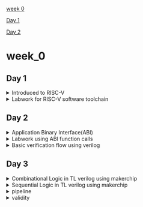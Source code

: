 

[week 0](#week_0)

[Day 1](#day-1)

[Day 2](#day-2)

# week_0

## Day 1

<details>
 <summary> Introduced to RISC-V </summary>

Reduced Instruction Set Computer (RISC)

RISC-V is an open-source instruction set architecture (ISA).An instruction set architecture defines the set of instructions a processor can execute. RISC-V offers multiple base instruction sets (RV32I, RV64I, etc.) and optional standard extensions (e.g., M for integer multiplication/division, F for single-precision floating-point, D for double-precision floating-point, and more). This modularity allows designers to tailor the architecture to their specific needs.




1. Compilation:
Use a C compiler (e.g., GCC, Clang) to compile the C source code into assembly code. The compiler translates the high-level C code into low-level assembly code that the hardware can understand.

2. Assembly:
Assemble the generated assembly code using an assembler (e.g., GNU Assembler - GAS). The assembler converts the assembly code into machine code, which consists of binary instructions that the hardware can directly execute. The type of instructions depend on what type of hardware it is, if it is risc v then the instructions are also risc v. 

3. Loading:
Load the generated executable binary onto the target hardware. This can involve transferring the binary to a microcontroller, FPGA, or other hardware platform via appropriate interfaces (e.g., JTAG, USB, SD card).

4. Execution on Hardware:
Run the program on the target hardware. The hardware's CPU fetches and executes the machine code instructions, carrying out the logic specified in the C source code.


 <img src="https://github.com/DINESHIIITB/Dinesh_iiitb_asic/assets/140998565/32af6aef-86ab-477d-8311-ab75c07f1edf" alt="Image" width="800" height="600">

 ![image](https://github.com/DINESHIIITB/Dinesh_iiitb_asic/assets/140998565/0cd016a5-194b-416d-b7af-413719f8308a)


 ![image](https://github.com/DINESHIIITB/Dinesh_iiitb_asic/assets/140998565/08a57f36-4213-49d9-b460-16ebf3c73dea)

 ![image](https://github.com/DINESHIIITB/Dinesh_iiitb_asic/assets/140998565/221a2940-d404-40f0-8115-72e7117bab7a)


 ![image](https://github.com/DINESHIIITB/Dinesh_iiitb_asic/assets/140998565/3808de68-89e8-4d9d-bceb-d3ea9e2a637b)

 ![image](https://github.com/DINESHIIITB/Dinesh_iiitb_asic/assets/140998565/e2daaf2f-d3e1-4f71-8e23-c2575ed7bf27)

 ![image](https://github.com/DINESHIIITB/Dinesh_iiitb_asic/assets/140998565/782461c7-51df-4614-8058-3a7dcc89dd54)





</details>	

<details>
 <summary> Labwork for RISC-V software toolchain </summary>

### C program to computer sum from 1 to n

the leafpad will create .c file  weher we need to write and execute the program
```
leafpad sum1ton.c
gcc sum1ton.c
ls -ltr
./a.out
```


 ![image](https://github.com/DINESHIIITB/Dinesh_iiitb_asic/assets/140998565/03a045ae-ed9f-4578-bc07-bede663b6203)

 


### RISC GCC compile and disammble

1. riscv64-unknown-elf-gcc: This is the RISC-V GCC compiler executable used for compiling C code targeting the RISC-V architecture.
2. -O1: This option specifies the optimization level to be used during compilation. In this case, -O1 indicates a moderate level of optimization.

3. -mabi=lp64: This option specifies the ABI (Application Binary Interface) to use. The lp64 ABI indicates that integers (int type) are 32 bits and pointers are 64 bits.

4. -march=rv64i: This option specifies the target RISC-V architecture and extension. In this case, rv64i indicates a 64-bit base integer (I) instruction set architecture without any additional extensions.

5. -o sum1ton.o: This option specifies the name of the output object file that will be generated after compilation. In this case, the output object file will be named sum1ton.o.

6. sum1ton.c: This is the source C file that you want to compile, named sum1ton.c.

7. -d : This is an option or flag passed to the objdump tool. The -d flag tells objdump to disassemble the contents of the object file, which means it will display the assembly code generated from the binary instructions in the object file.
8. |: This is a pipe operator, which is used to pass the output of one command as the input to another command.
9. less: This is a terminal pager program that allows you to view the contents of a file one screen at a time. It's often used to read and scroll through large text outputs.
10. -Ofast: This is an optimization flag. -Ofast is a high-level optimization level that enables aggressive optimization, potentially sacrificing some level of standard compliance for performance. It's suitable for code where performance is critical.
11. press q to exit form less program

   the assembly codefor main  has 11 intructions which starts from 10184 to 101ac, increments by 4 bytes for each instruction.
 ```
 riscv64-unknown-elf-gcc -O1 -mabi=lp64 -march=rv64i -o sum1ton.o sum1ton.c
ls -ltr sum1ton.o
riscv64-unknown-elf-objdump -d sum1ton.o
riscv64-unknown-elf-objdump -d sum1ton.o | less
riscv64-unknown-elf-gcc -ofast -mabi=lp64 -march=rv64i -o sum1ton.o  sum1ton.c

```

![image](https://github.com/DINESHIIITB/dinesh_iiitb_riscv/assets/140998565/6ba38814-b5bf-4ef4-be62-52112c2a5bf2)

![image](https://github.com/DINESHIIITB/dinesh_iiitb_riscv/assets/140998565/231be7d9-32e4-4b40-85d4-5f1913260cea)

By searching /main in the command we will get this assembly code

![image](https://github.com/DINESHIIITB/dinesh_iiitb_riscv/assets/140998565/6cfdecc1-3ece-42ae-9a86-df45adbd0f71)

We got the optimized assembly code by using -Ofast

![image](https://github.com/DINESHIIITB/dinesh_iiitb_riscv/assets/140998565/39e57177-5a2e-46cd-953b-a6fa001d5420)


### Spike simulation and Debug

Using the spike command we can execute and debug

-d : used to debug the main line by line

```
spike pk sum1ton.o
spike -d pk sum1ton.o
```

Load upper immediate: This instruction loads the immediate value  into register . The lui (Load Upper Immediate) instruction sets the upper 20 bits of one register to other register. This is often used to set up memory addresses or constants.

![image](https://github.com/DINESHIIITB/dinesh_iiitb_riscv/assets/140998565/de602847-0c85-4661-aef4-eda61a52f00c)

addi sp, sp, -16: This instruction subtracts 16 from the value in the stack pointer sp. It allocates space on the stack for local variables or temporary storage.

![image](https://github.com/DINESHIIITB/dinesh_iiitb_riscv/assets/140998565/92575dd5-13c0-4683-bbcc-73eadca3fd2d)

### Debugging sum1ton using spike

(spike) until pc 0 100b0

bbl loader

(spike) reg 0 a0

0x0000000000000001

(spike) 
core   0: 0x00000000000100b0 (0x00021537) lui     a0, 0x21

(spike) reg 0 a0
0x0000000000021000

(spike) reg 0 sp
0x0000003ffffffb50

(spike)         
core   0: 0x00000000000100b4 (0xff010113) addi    sp, sp, -16

(spike) reg 0 sp
0x0000003ffffffb40

(spike) reg 0 a0
0x0000000000021000

(spike) 
core   0: 0x00000000000100b8 (0x00f00613) li      a2, 15

(spike) reg 0 a2
0x000000000000000f

(spike) 
core   0: 0x00000000000100bc (0x00500593) li      a1, 5

(spike) reg 0 a1
0x0000000000000005

(spike) 
core   0: 0x00000000000100c0 (0x18050513) addi    a0, a0, 384

(spike) reg 0 a1
0x0000000000000005

(spike) 
core   0: 0x00000000000100c4 (0x00113423) sd      ra, 8(sp)

(spike) reg 0 a0 
0x0000000000021180

(spike) until pc 0 100cc    
sum of number from 1 to 5 is 15

(spike) 
core   0: 0x00000000000100cc (0x00813083) ld      ra, 8(sp)

(spike) reg 0 ra            
0x0000000000010138

(spike) 
core   0: 0x00000000000100d0 (0x00000513) li      a0, 0

(spike) reg 0 a0
0x0000000000000000

(spike) 
core   0: 0x00000000000100d4 (0x01010113) addi    sp, sp, 16

(spike) reg 0 sp
0x0000003ffffffb50

(spike) 
core   0: 0x00000000000100d8 (0x00008067) ret
(spike) 



![image](https://github.com/DINESHIIITB/dinesh_iiitb_riscv/assets/140998565/be98da42-8bbd-4b22-90bf-02a09d8af104)


###64 bit unsigned integers


RISC V double word can represent  is 0 to ((2^n)-1) unsigned numbers

![image](https://github.com/DINESHIIITB/dinesh_iiitb_riscv/assets/140998565/c9f6176a-9ee9-49f1-9420-ced0e99f407c)


### 64 bit signed integers

By using 2`s compliment we can represent negative numbers

![image](https://github.com/DINESHIIITB/dinesh_iiitb_riscv/assets/140998565/42b09686-1a05-423d-adeb-bc468f90acf4)

* for positive numbers MSB is 0
* for nagative numbers MSB is 1
* RISC V double word can represent  is 0 to ((2^n-1)-1) for positive and -1 to -2^(n-1).

*The instructions operate on singed and unsigned are called as Base integer instructions RV64I

### Lab for Unsigned integers

* The max value of 64 bit unsigned integer is (2^64) -1. So we are checking whether we will get the same value or not if we increase the bit size.
   
![image](https://github.com/DINESHIIITB/dinesh_iiitb_riscv/assets/140998565/1bfa0c7f-9ae4-4c8b-9bef-529add8362ac)

![image](https://github.com/DINESHIIITB/dinesh_iiitb_riscv/assets/140998565/621d9104-0479-45ab-9a89-b2b90a12df35)

RISC V is 64 bit instruction so for both the codes we got the same value

![image](https://github.com/DINESHIIITB/dinesh_iiitb_riscv/assets/140998565/00c0fad0-e02b-4b3b-9a1a-bd7776fbc9a5)

And we are decreasing the value of n , we may get the output or not ,it depends on the whether th evalue is in the rangeof  long long

![image](https://github.com/DINESHIIITB/dinesh_iiitb_riscv/assets/140998565/e882b0b3-acfa-4bfd-a2d2-405cc985ae58)


![image](https://github.com/DINESHIIITB/dinesh_iiitb_riscv/assets/140998565/6252c1cc-43d1-4884-a70d-4c7fb41a2d45)

Checking whether we will get negative valuefor unsigned integers or not.
![image](https://github.com/DINESHIIITB/dinesh_iiitb_riscv/assets/140998565/db734e15-14fc-4965-b26f-2df75887fcc0)

Asexpected unsigned integer starts from 0 and we got 0
![image](https://github.com/DINESHIIITB/dinesh_iiitb_riscv/assets/140998565/27d54f19-ca18-4c21-bc91-bbaef1c67981)

The long number cant fit in  int so we need to use long long int like the previosu program

![image](https://github.com/DINESHIIITB/dinesh_iiitb_riscv/assets/140998565/b31b4f9a-7fe3-4c64-a090-30f18bad9c63)

![image](https://github.com/DINESHIIITB/dinesh_iiitb_riscv/assets/140998565/0b961fb5-9017-436c-a4b6-08bf4106a1d6)
 
</details>	


## Day 2


<details>
 <summary> Application Binary Interface(ABI) </summary>

 ### Introduction

* Programs can access the register via system calls this interface is called as Application Binary interface. The RISC-V ABI, like other ABIs, specifies rules and conventions for how programs interact with the hardware and the operating system in the RISC-V architecture. 

 ![image](https://github.com/DINESHIIITB/dinesh_iiitb_riscv/assets/140998565/0e072588-3c65-42cf-8311-223005a2df1e)

### Memory allocation for double words

Limited Register Space: Processors have a limited number of registers available for data storage and manipulation. RISC-V, like many other architectures, typically provides a relatively small number of registers (e.g., 32 general-purpose registers). This limited register space is optimized for fast access and execution of instructions but is not sufficient to store all program data and instructions. Memory is used to store both program code (instructions) and data. Registers are used for storing frequently accessed data and intermediate results during program execution. However, there isn't enough space in registers to store the entire program, especially larger programs. Thats we are storing the data in memory 

![image](https://github.com/DINESHIIITB/dinesh_iiitb_riscv/assets/140998565/6414dc6e-96c2-4593-ab20-6e5c232a12ae)

1. add Instruction:

    * Mnemonic: add
    * Syntax: add rd, rs1, rs2
    * Operation: This instruction adds the values of registers rs1 and rs2 and stores the result in register rd.
```
add x3, x1, x2  # Adds the values in registers x1 and x2, stores the result in x3.
```
![image](https://github.com/DINESHIIITB/dinesh_iiitb_riscv/assets/140998565/35ff4875-d3c7-4ebd-b8d5-1b4428bf457d)

2. ld (Load Doubleword) Instruction:

    * Mnemonic: ld
    * Syntax: ld rd, offset(rs1)
    * Operation: This instruction loads a 64-bit (doubleword) value from memory at the address calculated as the sum of the value in register rs1 and the signed 12-bit offset. It loads the value into register rd.
```
ld x7, -16(x8)  # Loads a 64-bit value from memory at the address x8 - 16 into x7.

```
![image](https://github.com/DINESHIIITB/dinesh_iiitb_riscv/assets/140998565/a912c7cc-1dd1-41dd-8593-1e00c2f11d94)


3. sd (Store Doubleword) Instruction:

    * Mnemonic: sd
    * Syntax: sd rs2, offset(rs1)
    * Operation: This instruction stores the value in register rs2 into memory at the address calculated as the sum of the value in register rs1 and the signed 12-bit offset. It stores a 64-bit (doubleword) value into memory.
```
sd x5, 32(x6)  # Stores the value in x5 into memory at the address x6 + 32.
```

![image](https://github.com/DINESHIIITB/dinesh_iiitb_riscv/assets/140998565/ebfe5706-dda4-4674-87b0-bf4a9923b0b7)


![image](https://github.com/DINESHIIITB/dinesh_iiitb_riscv/assets/140998565/8fd65c8b-4149-41bc-a16d-284784203792)

![image](https://github.com/DINESHIIITB/dinesh_iiitb_riscv/assets/140998565/083d481a-870a-4767-a5e2-ddbc9cb3dc95)

 
</details>	

<details>
 <summary> Labwork using ABI function calls </summary>

![image](https://github.com/DINESHIIITB/dinesh_iiitb_riscv/assets/140998565/31b36470-b438-41dd-8b38-43503d013f8a)

![image](https://github.com/DINESHIIITB/dinesh_iiitb_riscv/assets/140998565/6a66b373-be68-4c97-a210-36682bf20f0e)

```
riscv64-unknown-elf-gcc -Ofast -mabi=lp64 -march=rv64i -o 1to9_custom.o 1to9_custom.c load.S
spike pk 1to9_custom.o
riscv64-unknown-elf-objdump -d 1to9_custom.o |less
```

![image](https://github.com/DINESHIIITB/dinesh_iiitb_riscv/assets/140998565/94d3e103-8858-4a3d-b0c1-48df22b45ca8)

![image](https://github.com/DINESHIIITB/dinesh_iiitb_riscv/assets/140998565/bdff07ca-e59b-4fb1-bca6-1ca6e3f02fe4)
 
</details>	

<details>
 <summary> Basic verification flow using verilog </summary>

vim rv32im.sh has set of commands that will convert into hexfile,iverilog -o testbench.vvp: This is the Icarus Verilog compiler, used to compile a Verilog testbench (testbench.v) along with the picorv32.v file. This step likely sets up a simulation environment for testing the RISC-V program.chmod -x testbench.vvp: Similar to before, this command removes execute permissions from the resulting Verilog simulation file (testbench.vvp).vvp -N testbench.vvp: This command runs the simulation using the compiled Verilog testbench, likely to test the RISC-V program's behavior.

```
vim rv32im.sh
chmod rv32im.sh
./rv32im.sh
```
 
![image](https://github.com/DINESHIIITB/dinesh_iiitb_riscv/assets/140998565/cb8c075e-ded5-4398-b242-35d11ee11e1b)

![image](https://github.com/DINESHIIITB/dinesh_iiitb_riscv/assets/140998565/ce7bfd67-f640-4a0f-9cff-fdb2423bfef5)


 </details>	



## Day 3

<details>
 <summary> Combinational Logic in TL verilog using makerchip </summary>

Combinational logic refers to digital circuits or systems where the output is solely determined by the current combination of input values, without any regard for past input values or the passage of time. Combinational logic circuits perform fixed logic functions, and their behavior is described entirely by a truth table or Boolean equations

Transaction-Level Verilog (TL-Verilog) is a high-level hardware description language (HDL) extension that simplifies the process of designing digital systems, particularly for complex and high-level abstractions. It's an innovative approach to hardware description, designed to make digital design more accessible, efficient, and scalable. Here's a breakdown of the key features and concepts of TL-Verilog:

1. Abstraction Layers:
        TL-Verilog introduces three abstraction layers for describing digital systems: behavior, transaction, and cycle-accurate.
        The behavior layer allows designers to specify high-level operations without worrying about the implementation details.
        The transaction layer focuses on data transfers between blocks, making it easier to model communication between different components.
        The cycle-accurate layer provides precise timing control for low-level implementation details.
2. Synchronous and Asynchronous Blocks:
        TL-Verilog allows you to define both synchronous and asynchronous blocks within your design.
        Synchronous blocks operate on a clock signal and follow standard digital design principles.
        Asynchronous blocks can operate independently of the clock signal, making them suitable for modeling complex, concurrent behaviors.

3. Pipeline Stages:
        TL-Verilog introduces a pipeline abstraction for modeling pipelined systems easily.
        You can specify pipeline stages and the data flow between them, simplifying the design of processors and other pipelined structures.

4. Implicit and Explicit State Machines:
        TL-Verilog supports both implicit and explicit state machines.
        Implicit state machines are described naturally through high-level constructs, making them more readable and maintainable.
        Explicit state machines provide more control over the state transitions, which can be necessary for certain designs.

5. Interfaces:
        TL-Verilog uses interfaces to define the communication between blocks.
        Interfaces encapsulate signals and methods, promoting modularity and reusability.
        This is particularly helpful for modeling complex interconnects or standard interfaces like AXI or Wishbone.
        
6. No RTL Coding:
        TL-Verilog eliminates the need for low-level RTL coding (Register Transfer Level), such as declaring flip-flops or describing how data propagates through gates.This higher level of abstraction simplifies the design process and reduces the risk of coding errors.
   
8. Automatic Pipelining and Parallelism:
        TL-Verilog can automatically infer pipeline stages and parallelism in your design, optimizing performance while maintaining high-level readability.
   
10. Simulation and Synthesis:
        TL-Verilog code can be simulated and synthesized, making it suitable for both early-stage design exploration and final hardware implementation.


    

 ![image](https://github.com/DINESHIIITB/dinesh_iiitb_riscv/assets/140998565/3803cf2b-628b-4fa7-9f4f-db68f7f23b53)

 ![image](https://github.com/DINESHIIITB/dinesh_iiitb_riscv/assets/140998565/7c8fbd2e-b7e3-4058-a39e-be845e93a48e)

![image](https://github.com/DINESHIIITB/dinesh_iiitb_riscv/assets/140998565/da0cd7bc-40de-4fbc-9bf3-88039d9fdca0)

![image](https://github.com/DINESHIIITB/dinesh_iiitb_riscv/assets/140998565/a790a68b-63b7-415b-a2d3-9f506d8e8eab)

![image](https://github.com/DINESHIIITB/dinesh_iiitb_riscv/assets/140998565/7566dafd-b920-4a0b-ae70-2d2e71bef13f)

Makerchip is an integrated development environment (IDE) primarily designed for digital design and hardware description language (HDL) development. It's a web-based platform that allows users to create, simulate, and test digital circuits and systems using popular HDLs like Verilog and SystemVerilog. Here's an explanation of the key features and components of Makerchip:

1. Editor: Makerchip provides a code editor where you can write and edit your hardware description code. It supports common HDLs like Verilog, SystemVerilog, and Chisel.
2. Simulation: Makerchip includes a built-in simulator that lets you simulate and test your digital designs. You can create testbenches, set input values, and observe the behavior of your circuits in real-time.
3. Waveform Viewer: The IDE has a waveform viewer that allows you to visualize the waveforms generated during simulation. This is helpful for debugging and verifying the correctness of your designs.
4. Block Diagram Editor: Makerchip features a block diagram editor that enables you to create high-level block diagrams of your digital systems. You can connect different components and generate structural code automatically.
5. Code Generation: Makerchip can automatically generate Verilog/SystemVerilog code from your block diagram designs. This feature simplifies the process of converting your high-level designs into HDL code.
6. Collaboration: The IDE allows for collaboration by sharing projects and designs with others. You can work on projects with team members and share your work with the Makerchip community.
7. Tutorials and Examples: Makerchip provides a set of tutorials and examples to help users learn and get started with digital design and HDL programming. These resources are valuable for beginners.

* Execrsise 1 pythagorean theorem

![image](https://github.com/DINESHIIITB/dinesh_iiitb_riscv/assets/140998565/e52a868e-1a1a-448a-8358-fa72aea1c1ae)

* Exercise 2 Inverter

![image](https://github.com/DINESHIIITB/dinesh_iiitb_riscv/assets/140998565/620c7194-a320-4b83-a9f0-b9d512a6a9d3)

* Exercise 3 Logic gates

![image](https://github.com/DINESHIIITB/dinesh_iiitb_riscv/assets/140998565/39103251-b832-48e6-9df7-ea1e8ec2e164)

* Exercise 4 Vectors

![image](https://github.com/DINESHIIITB/dinesh_iiitb_riscv/assets/140998565/47d5be3c-520d-4c10-b9ea-6b3e8eaff9ad)

* Exercise 5 1 bit-Mux

  ![image](https://github.com/DINESHIIITB/dinesh_iiitb_riscv/assets/140998565/026e299b-9b5e-4620-8b6c-820623b5a882)

* Exercise 6 8bit-Mux

![image](https://github.com/DINESHIIITB/dinesh_iiitb_riscv/assets/140998565/5f328b3f-4aab-4948-884c-283dee21d009)

* Exercise 7 calculator

![image](https://github.com/DINESHIIITB/dinesh_iiitb_riscv/assets/140998565/cf360ee4-7cd9-442b-b6ee-64b02ad06562)

 </details>	

<details>
 <summary> Sequential Logic in TL verilog using makerchip </summary>

 
* Fibbonacci series

![image](https://github.com/DINESHIIITB/dinesh_iiitb_riscv/assets/140998565/cf9f6ac4-3fbe-47c2-a4ab-f28d507e5248)


![image](https://github.com/DINESHIIITB/dinesh_iiitb_riscv/assets/140998565/be461001-bc30-45c1-94aa-bdf5e788380c)

 
* Counter

![image](https://github.com/DINESHIIITB/dinesh_iiitb_riscv/assets/140998565/75f6e030-8e5d-42b5-ae44-aff1c5e65055)

* Calculator that remembers the last value

![image](https://github.com/DINESHIIITB/dinesh_iiitb_riscv/assets/140998565/2fa420dc-6459-49d8-a002-a772db7af18e)

![image](https://github.com/DINESHIIITB/dinesh_iiitb_riscv/assets/140998565/2edd8f63-02e7-4b4c-a678-e7e42504f5be)

![image](https://github.com/DINESHIIITB/dinesh_iiitb_riscv/assets/140998565/fffed7a9-a0cf-46e9-8deb-eb0740a86678)

```
https://www.makerchip.com/sandbox/#
```

 </details>	


<details>
 <summary> pipeline </summary>

![image](https://github.com/DINESHIIITB/dinesh_iiitb_riscv/assets/140998565/daea94a7-82fe-4215-a276-eca8753da9ac)

![image](https://github.com/DINESHIIITB/dinesh_iiitb_riscv/assets/140998565/9dfcaf37-cc61-4d89-9d8c-b7bf84db3a70)

![image](https://github.com/DINESHIIITB/dinesh_iiitb_riscv/assets/140998565/4b8a49b7-ff19-476f-9b13-3c4550c78136)

![image](https://github.com/DINESHIIITB/dinesh_iiitb_riscv/assets/140998565/68db83f2-8e55-4e1f-8a9f-326656b6f6cb)

![image](https://github.com/DINESHIIITB/dinesh_iiitb_riscv/assets/140998565/cdbf0c8c-56c6-4c59-8f86-b9d410bd7d0e)

![image](https://github.com/DINESHIIITB/dinesh_iiitb_riscv/assets/140998565/22228006-fddd-4972-be31-0550cdd200f2)

* error conitions with pipeline
  
![image](https://github.com/DINESHIIITB/dinesh_iiitb_riscv/assets/140998565/69e6780c-7000-477c-a422-08433c35a4df)

![image](https://github.com/DINESHIIITB/dinesh_iiitb_riscv/assets/140998565/66c96c8b-57ac-443a-b91b-c45299193e66)

* Calculator using  pipelining
  
![image](https://github.com/DINESHIIITB/dinesh_iiitb_riscv/assets/140998565/11353d1b-9047-445c-a0e5-4afacc9f5c44)

* Calculator using  pipelining and output is zero for one cycle and out for one cycle
  
![image](https://github.com/DINESHIIITB/dinesh_iiitb_riscv/assets/140998565/ddaeb6d7-f52a-478f-a88c-e0873400b660)

 
 </details>	


 <details>
 <summary> validity </summary>


 ![image](https://github.com/DINESHIIITB/dinesh_iiitb_riscv/assets/140998565/cd48a090-9ed7-4b5a-813b-926fbd3671ac)


![image](https://github.com/DINESHIIITB/dinesh_iiitb_riscv/assets/140998565/d2d30449-8e49-4c1b-bec8-eec3f46b50fd)

Definition of macro  m4_makerchip_module:

module top(input wire clk, input wire reset, input wire [31:0] cyc_cnt, output wire passed, output wire failed);

* 

![image](https://github.com/DINESHIIITB/dinesh_iiitb_riscv/assets/140998565/a5904a8b-25a8-4172-adc9-522d78692a29)

![image](https://github.com/DINESHIIITB/dinesh_iiitb_riscv/assets/140998565/4d72ae67-c083-4aa4-bb8e-dfd57a35cfca)



  
 </details>	
